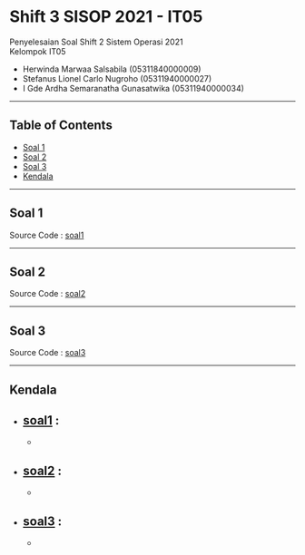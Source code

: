 # Shift 3 SISOP 2021 - IT05
Penyelesaian Soal Shift 2 Sistem Operasi 2021\
Kelompok IT05
  * Herwinda Marwaa Salsabila (05311840000009)
  * Stefanus Lionel Carlo Nugroho (05311940000027)
  * I Gde Ardha Semaranatha Gunasatwika (05311940000034)

---

## Table of Contents

* [Soal 1](#soal-1)
* [Soal 2](#soal-2)
* [Soal 3](#soal-3)
* [Kendala](#kendala)

---
## Soal 1
Source Code : [soal1]()

---
## Soal 2
Source Code : [soal2]()

---
## Soal 3
Source Code : [soal3]()

---
## Kendala

- [soal1](#soal-1) : 
  -
  -
- [soal2](#soal-2) : 
  -
  -
- [soal3](#soal-3) : 
  -
  -
